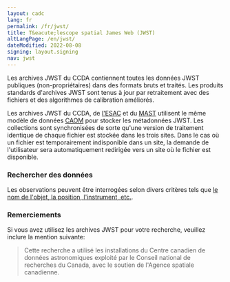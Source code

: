 ```yaml
---
layout: cadc
lang: fr
permalink: /fr/jwst/
title: T&eacute;lescope spatial James Web (JWST)
altLangPage: /en/jwst/
dateModified: 2022-08-08
signing: layout.signing
nav: jwst
---
```


<p>
Les archives JWST du CCDA contiennent toutes les donn&eacute;es JWST publiques (non-propri&eacute;taires) dans des formats bruts et trait&eacute;s.
Les produits standards d'archives JWST sont tenus &agrave; jour par retraitement avec des fichiers et des algorithmes de calibration am&eacute;lior&eacute;s.
</p>
<p>
Les archives JWST du CCDA, de <a id="ESAC" rel="external" href="https://www.cosmos.esa.int/web/jwst/">l'ESAC</a> et du <a id="MAST" rel="external" href="https://archive.stsci.edu">MAST</a> utilisent le m&ecirc;me mod&egrave;le de donn&eacute;es <a id="CAOM" rel="external" href="https://www.opencadc.org/caom2">CAOM</a> pour stocker les m&eacute;tadonn&eacute;es JWST. 
Les collections sont synchronis&eacute;es de sorte qu'une version de traitement identique de chaque fichier est stock&eacute;e dans les trois sites.
Dans le cas o&ugrave; un fichier est temporairement indisponible dans un site, la demande de l'utilisateur sera automatiquement redirig&eacute;e vers un site o&ugrave; le fichier est disponible.
</p>

<h3>Rechercher des donn&eacute;es</h3>
<p>
  Les observations peuvent &ecirc;tre interrog&eacute;es selon divers crit&egrave;res tels que <a href="/fr/recherche/?collection=JWST&noexec=true">le nom de l'objet, la position, l'instrument, etc.</a>.
</p>
<h3>Remerciements</h3>
<p>Si vous avez utilisez les archives JWST pour votre recherche, veuillez inclure la mention suivante:</p>
<blockquote>
Cette recherche a utilis&eacute; les installations du Centre canadien de donn&eacute;es astronomiques exploit&eacute; par le Conseil national de recherches du 
Canada, avec le soutien de l'Agence spatiale canadienne.
</blockquote>

